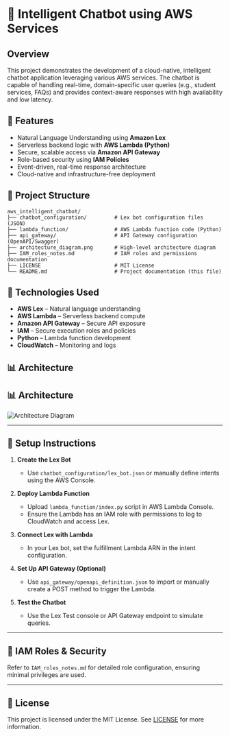# 🤖 Intelligent Chatbot using AWS Services

## Overview

This project demonstrates the development of a cloud-native, intelligent chatbot application leveraging various AWS services. The chatbot is capable of handling real-time, domain-specific user queries (e.g., student services, FAQs) and provides context-aware responses with high availability and low latency.

## 🚀 Features

- Natural Language Understanding using **Amazon Lex**
- Serverless backend logic with **AWS Lambda (Python)**
- Secure, scalable access via **Amazon API Gateway**
- Role-based security using **IAM Policies**
- Event-driven, real-time response architecture
- Cloud-native and infrastructure-free deployment

## 📁 Project Structure

```
aws_intelligent_chatbot/
├── chatbot_configuration/         # Lex bot configuration files (JSON)
├── lambda_function/               # AWS Lambda function code (Python)
├── api_gateway/                   # API Gateway configuration (OpenAPI/Swagger)
├── architecture_diagram.png       # High-level architecture diagram
├── IAM_roles_notes.md             # IAM roles and permissions documentation
├── LICENSE                        # MIT License
└── README.md                      # Project documentation (this file)
```

## 🧠 Technologies Used

- **AWS Lex** – Natural language understanding
- **AWS Lambda** – Serverless backend compute
- **Amazon API Gateway** – Secure API exposure
- **IAM** – Secure execution roles and policies
- **Python** – Lambda function development
- **CloudWatch** – Monitoring and logs

## 📊 Architecture

## 📊 Architecture
![Architecture Diagram](https://raw.githubusercontent.com/Rahul554-commits/aws_intelligent_chatbot/main/architecture_diagram.png)



------

## 🔧 Setup Instructions

1. **Create the Lex Bot**  
   - Use `chatbot_configuration/lex_bot.json` or manually define intents using the AWS Console.  

2. **Deploy Lambda Function**  
   - Upload `lambda_function/index.py` script in AWS Lambda Console.  
   - Ensure the Lambda has an IAM role with permissions to log to CloudWatch and access Lex.  

3. **Connect Lex with Lambda**  
   - In your Lex bot, set the fulfillment Lambda ARN in the intent configuration.  

4. **Set Up API Gateway (Optional)**  
   - Use `api_gateway/openapi_definition.json` to import or manually create a POST method to trigger the Lambda.  

5. **Test the Chatbot**  
   - Use the Lex Test console or API Gateway endpoint to simulate queries.  

---

## 🔐 IAM Roles & Security
Refer to `IAM_roles_notes.md` for detailed role configuration, ensuring minimal privileges are used.  

---

## 📜 License
This project is licensed under the MIT License. See [LICENSE](LICENSE) for more information.  


